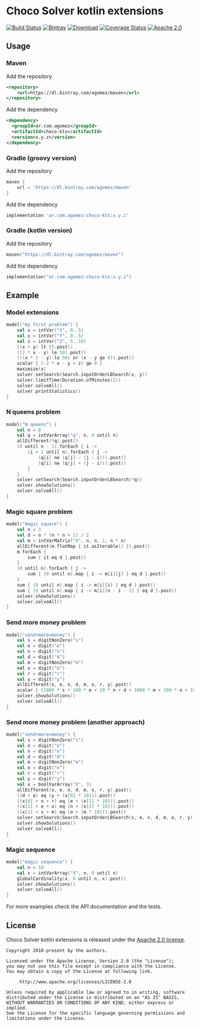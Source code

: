 # Choco Solver kotlin extensions

[![Build Status](https://travis-ci.org/ideaplugins/choco-ktx.svg?branch=master)](https://travis-ci.org/ideaplugins/choco-ktx)
[![Bintray](https://img.shields.io/bintray/v/agomez/maven/choco-ktx.svg?maxAge=2592000)](https://bintray.com/agomez/maven/choco-ktx)
[![Download](https://api.bintray.com/packages/agomez/maven/choco-ktx/images/download.svg)](https://bintray.com/agomez/maven/choco-ktx/_latestVersion)
[![Coverage Status](https://coveralls.io/repos/github/ideaplugins/choco-ktx/badge.svg?branch=master)](https://coveralls.io/github/ideaplugins/choco-ktx?branch=master)
[![Apache 2.0](https://img.shields.io/github/license/ideaplugins/choco-ktx.svg)](http://www.apache.org/licenses/LICENSE-2.0)

## Usage

### Maven

Add the repository

```xml
<repository>
    <url>https://dl.bintray.com/agomez/maven</url>
</repository>
```

Add the dependency

```xml
<dependency>
  <groupId>ar.com.agomez</groupId>
  <artifactId>choco-ktx</artifactId>
  <version>x.y.z</version>
</dependency>
```

### Gradle (groovy version)

Add the repository

```groovy
maven {
    url = 'https://dl.bintray.com/agomez/maven'
}
```

Add the dependency

```groovy
implementation 'ar.com.agomez:choco-ktx:x.y.z'
```

### Gradle (kotlin version)

Add the repository

```kotlin
maven("https://dl.bintray.com/agomez/maven")
```

Add the dependency

```kotlin
implementation("ar.com.agomez:choco-ktx:x.y.z")
```

## Example

### Model extensions

```kotlin
model("my first problem") {
    val x = intVar("X", 0..5)
    val y = intVar("Y", 0..5)
    val z = intVar("Z", 5..10)
    ((x + y) lt 5).post()
    ((2 * x - y) le 50).post()
    (((x * 2 - y) le 50) or (x - y ge 0)).post()
    scalar { (-2 * x - y + z) ge 0 }
    maximize(x)
    solver.setSearch(Search.inputOrderLBSearch(x, y))
    solver.limitTime(Duration.ofMinutes(2))
    solver.solveAll()
    solver.printStatistics()
}
```

### N queens problem

```kotlin
model("N queens") {
    val n = 8
    val q = intVarArray("q", n, 0 until n)
    allDifferent(*q).post()
    (0 until n - 1).forEach { i ->
        (i + 1 until n).forEach { j ->
            (q[i] ne (q[j] - (j - i))).post()
            (q[i] ne (q[j] + (j - i))).post()
        }
    }
    solver.setSearch(Search.inputOrderLBSearch(*q))
    solver.showSolutions()
    solver.solveAll()
}
```

### Magic square problem

```kotlin
model("magic square") {
    val n = 3
    val d = n * (n * n + 1) / 2
    val m = intVarMatrix("X", n, n, 1, n * n)
    allDifferent(m.flatMap { it.asIterable() }).post()
    m.forEach {
        sum { it eq d }.post()
    }
    (0 until n).forEach { j ->
        sum { (0 until n).map { i -> m[i][j] } eq d }.post()
    }
    sum { (0 until n).map { i -> m[i][i] } eq d }.post()
    sum { (0 until n).map { i -> m[i][n - i - 1] } eq d }.post()
    solver.showSolutions()
    solver.solveAll()
}
```

### Send more money problem

```kotlin
model("send+more=money") {
    val s = digitNonZero("s")
    val e = digit("e")
    val n = digit("n")
    val d = digit("d")
    val m = digitNonZero("m")
    val o = digit("o")
    val r = digit("r")
    val y = digit("y")
    allDifferent(s, e, n, d, m, o, r, y).post()
    scalar { (1000 * s + 100 * e + 10 * n + d + 1000 * m + 100 * o + 10 * r + e - 10000 * m - 1000 * o - 100 * n - 10 * e - y) eq 0 }.post()
    solver.showSolutions()
    solver.solveAll()
}
```

### Send more money problem (another approach)

```kotlin
model("send+more=money") {
    val s = digitNonZero("s")
    val e = digit("e")
    val n = digit("n")
    val d = digit("d")
    val m = digitNonZero("m")
    val o = digit("o")
    val r = digit("r")
    val y = digit("y")
    val x = boolVarArray("X", 3)
    allDifferent(s, e, n, d, m, o, r, y).post()
    ((d + e) eq (y + (x[0] * 10))).post()
    ((x[0] + n + r) eq (e + (x[1] * 10))).post()
    ((x[1] + e + o) eq (n + (x[2] * 10))).post()
    ((x[2] + s + m) eq (o + (m * 10))).post()
    solver.setSearch(Search.inputOrderLBSearch(s, e, n, d, m, o, r, y))
    solver.showSolutions()
    solver.solveAll()
}
```

### Magic sequence

```kotlin
model("magic sequence") {
    val n = 10
    val x = intVarArray("X", n, 0 until n)
    globalCardinality(x, 0 until n, x).post()
    solver.showSolutions()
    solver.solveAll()
}
```

For more examples check the API documentation and the tests.

## License

Choco Solver kotlin extensions is released under the [Apache 2.0 license](LICENSE).

```
Copyright 2018-present by the authors.

Licensed under the Apache License, Version 2.0 (the "License");
you may not use this file except in compliance with the License.
You may obtain a copy of the License at following link.

     http://www.apache.org/licenses/LICENSE-2.0

Unless required by applicable law or agreed to in writing, software
distributed under the License is distributed on an "AS IS" BASIS,
WITHOUT WARRANTIES OR CONDITIONS OF ANY KIND, either express or implied.
See the License for the specific language governing permissions and
limitations under the License.
```
